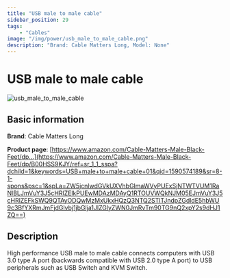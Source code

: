 ```yaml
---
title: "USB male to male cable"
sidebar_position: 29
tags:
    - "Cables"
image: "/img/power/usb_male_to_male_cable.png"
description: "Brand: Cable Matters Long, Model: None"
---
```

# USB male to male cable

![usb_male_to_male_cable](/img/power/usb_male_to_male_cable.png)

## Basic information

**Brand**: Cable Matters Long

**Product page**: [https://www.amazon.com/Cable-Matters-Male-Black-Feet/dp...](https://www.amazon.com/Cable-Matters-Male-Black-Feet/dp/B00HSS9KJY/ref=sr_1_1_sspa?dchild=1&keywords=USB+male+to+male+cable+01&qid=1590574189&sr=8-1-spons&psc=1&spLa=ZW5jcnlwdGVkUXVhbGlmaWVyPUExSjNTWTVUM1RaNlBLJmVuY3J5cHRlZElkPUEwMDAzMDAyQ1RTOUVWQkNJM05EJmVuY3J5cHRlZEFkSWQ9QTAyODQwMzMxUkxHQzQ3NTQ2STlTJndpZGdldE5hbWU9c3BfYXRmJmFjdGlvbj1jbGlja1JlZGlyZWN0JmRvTm90TG9nQ2xpY2s9dHJ1ZQ==)

## Description

High performance USB male to male cable connects computers with USB 3\.0 type A port \(backwards compatible with USB 2\.0 type A port\) to USB peripherals such as USB Switch and KVM Switch\.

